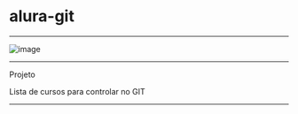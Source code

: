 # alura-git
**********************************************************************************

![image](https://user-images.githubusercontent.com/72118415/168198908-6de6dfec-4e44-4944-b552-e4b9cfe32e2b.png)



*********************************************************************************
Projeto 

Lista de cursos para controlar no GIT
***********************************************************************************
